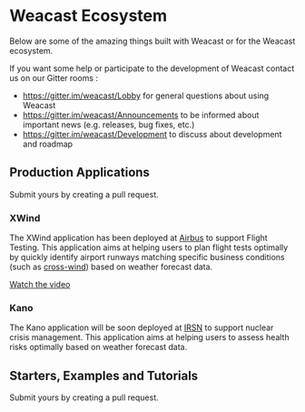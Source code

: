 # Weacast Ecosystem

Below are some of the amazing things built with Weacast or for the Weacast ecosystem.

If you want some help or participate to the development of Weacast contact us on our Gitter rooms :
* https://gitter.im/weacast/Lobby for general questions about using Weacast
* https://gitter.im/weacast/Announcements to be informed about important news (e.g. releases, bug fixes, etc.)
* https://gitter.im/weacast/Development to discuss about development and roadmap

## Production Applications

Submit yours by creating a pull request.

### XWind

The XWind application has been deployed at [Airbus](http://www.airbus.com/) to support Flight Testing. This application aims at helping users to plan flight tests optimally by quickly identify airport runways matching specific business conditions (such as [cross-wind](https://oppositelock.kinja.com/watch-the-airbus-a350xwb-demonstrate-extreme-crosswind-1601924648)) based on weather forecast data.

[Watch the video](https://drive.google.com/open?id=16_vEOtqmVVl-vE2bW9qYOLsF6Tar3t_S)

### Kano

The Kano application will be soon deployed at [IRSN](https://www.irsn.fr/EN/Pages/home.aspx) to support nuclear crisis management. This application aims at helping users to assess health risks optimally based on weather forecast data.

## Starters, Examples and Tutorials

Submit yours by creating a pull request.
